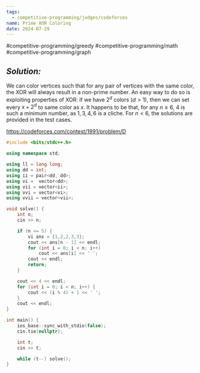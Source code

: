 ```yaml
---
tags:
  - competitive-programming/judges/codeforces
name: Prime XOR Coloring
date: 2024-07-29
---
```

#competitive-programming/greedy #competitive-programming/math #competitive-programming/graph 
## _Solution:_
We can color vertices such that for any pair of vertices with the same color, the XOR will always result in a non-prime number. An easy way to do so is exploiting properties of XOR: if we have $2^d$ colors ($d>1$), then we can set every $x+2^d$ to same color as $x$. It happens to be that, for any $n\ge6$, 4 is such a minimum number, as $1,3,4,6$ is a cliche. For $n<6$, the solutions are provided in the test cases.

https://codeforces.com/contest/1991/problem/D
```cpp
#include <bits/stdc++.h>

using namespace std;

using ll = long long;
using dd = int;
using ii = pair<dd, dd>;
using vi =  vector<dd>;
using vii = vector<ii>;
using vvi = vector<vi>;
using vvii = vector<vii>;

void solve() {
    int n;
    cin >> n;

    if (n <= 5) {
        vi ans = {1,2,2,3,3};
        cout << ans[n - 1] << endl;
        for (int i = 0; i < n; i++)
            cout << ans[i] << ' ';
        cout << endl;
        return;
    }

    cout << 4 << endl;
    for (int i = 0; i < n; i++) {
        cout << (i % 4) + 1 << ' ';
    }
    cout << endl;
}

int main() {
    ios_base::sync_with_stdio(false);
    cin.tie(nullptr);

    int t;
    cin >> t;

    while (t--) solve();
}
```